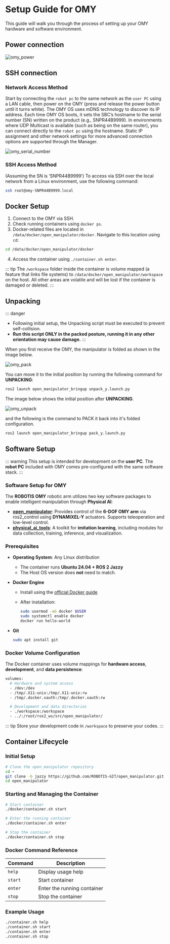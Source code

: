 # Setup Guide for OMY

This guide will walk you through the process of setting up your OMY hardware and software environment.

## Power connection
![omy_power](/setup_guide/omy/omy_power.png)

## SSH connection

### Network Access Method
Start by connecting the `robot pc` to the same network as the `user PC` using a LAN cable, then power on the OMY (press and release the power button until it turns white). The OMY OS uses mDNS technology to discover its IP address.
Each time OMY OS boots, it sets the SBC’s hostname to the serial number (SN) written on the product (e.g., SNPR44B9999).
In environments where UDP Multicast is available (such as being on the same router), you can connect directly to the `robot pc` using the hostname. Static IP assignment and other network settings for more advanced connection options are supported through the Manager.

![omy_serial_number](/setup_guide/omy/omy_serial_number.png)

### SSH Access Method
(Assuming the SN is ‘SNPR44B9999’)
To access via SSH over the local network from a Linux environment, use the following command:
```bash
ssh root@omy-SNPR44B9999.local
```

## Docker Setup
1. Connect to the OMY via SSH.
2. Check running containers using `docker ps`.
3. Docker-related files are located in `/data/docker/open_manipulator/docker`. Navigate to this location using `cd`:
```bash
cd /data/docker/open_manipulator/docker
```
4. Access the container using `./container.sh enter`.

::: tip
The `/workspace` folder inside the container is volume mapped (a feature that links file systems) to `/data/docker/open_manipulator/workspace` on the host. All other areas are volatile and will be lost if the container is damaged or deleted.
:::


## Unpacking

::: danger
- Following initial setup, the Unpacking script must be executed to prevent self-collision.
- **Run this script ONLY in the packed posture, running it in any other orientation may cause damage.**
:::

When you first receive the OMY, the manipulator is folded as shown in the image below.

![omy_pack](/setup_guide/omy/omy_pack.png)

You can move it to the initial position by running the following command for **UNPACKING**:

```bash
ros2 launch open_manipulator_bringup unpack_y.launch.py
```

The image below shows the initial position after **UNPACKING**.

![omy_unpack](/setup_guide/omy/omy_unpack.png)


and the following is the command to PACK it back into it's folded configuration.
```bash
ros2 launch open_manipulator_bringup pack_y.launch.py
```

## Software Setup
::: warning
This setup is intended for development on the **user PC**. The **robot PC** included with OMY comes pre-configured with the same software stack.
:::

### Software Setup for OMY

The **ROBOTIS OMY** robotic arm utilizes two key software packages to enable intelligent manipulation through **Physical AI**:

- **[open_manipulator](https://github.com/ROBOTIS-GIT/open_manipulator)**: Provides control of the **6-DOF OMY arm** via ros2_control using **DYNAMIXEL-Y** actuators. Supports teleoperation and low-level control.
- **[physical_ai_tools](https://github.com/ROBOTIS-GIT/physical_ai_tools)**: A toolkit for **imitation learning**, including modules for data collection, training, inference, and visualization.

### Prerequisites

* **Operating System**: Any Linux distribution

  * The container runs **Ubuntu 24.04 + ROS 2 Jazzy**
  * The Host OS version does **not** need to match.

* **Docker Engine**

  * Install using the [official Docker guide](https://docs.docker.com/engine/install/)
  * After installation:

    ```bash
    sudo usermod -aG docker $USER
    sudo systemctl enable docker
    docker run hello-world
    ```

* **Git**

  ```bash
  sudo apt install git
  ```

### Docker Volume Configuration

The Docker container uses volume mappings for **hardware access**, **development**, and **data persistence**:

```bash
volumes:
  # Hardware and system access
  - /dev:/dev
  - /tmp/.X11-unix:/tmp/.X11-unix:rw
  - /tmp/.docker.xauth:/tmp/.docker.xauth:rw

  # Development and data directories
  - ./workspace:/workspace
  - ../:/root/ros2_ws/src/open_manipulator/
```

::: tip
Store your development code in `/workspace` to preserve your codes.
:::

## Container Lifecycle

### Initial Setup

```bash
# Clone the open_manipulator repository
cd ~
git clone -b jazzy https://github.com/ROBOTIS-GIT/open_manipulator.git
cd open_manipulator
```

### Starting and Managing the Container

```bash
# Start container
./docker/container.sh start

# Enter the running container
./docker/container.sh enter

# Stop the container
./docker/container.sh stop
```

### Docker Command Reference

| Command            | Description                    |
| ------------------ | ------------------------------ |
| `help`             | Display usage help             |
| `start`    | Start container     |
| `enter`            | Enter the running container    |
| `stop`             | Stop the container             |

### Example Usage

```bash
./container.sh help
./container.sh start
./container.sh enter
./container.sh stop
```
